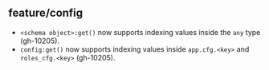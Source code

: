 ## feature/config

* `<schema object>:get()` now supports indexing values inside the `any` type
  (gh-10205).
* `config:get()` now supports indexing values inside `app.cfg.<key>` and
  `roles_cfg.<key>` (gh-10205).
